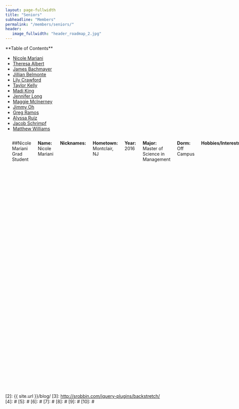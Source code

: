 ```yaml
---
layout: page-fullwidth
title: "Seniors"
subheadline: "Members"
permalink: "/members/seniors/"
header:
   image_fullwidth: "header_roadmap_2.jpg"
---
```

<div class="row">
<div class="medium-4 medium-push-8 columns" markdown="1">
<div class="panel radius" markdown="1">
**Table of Contents**

* <a href="#nicole_mariani">Nicole Mariani</a>
* <a href="#theresa_albert">Theresa Albert</a>
* <a href="#james_bachmayer">James Bachmayer</a>
* <a href="#jillian_belmonte">Jillian Belmonte</a>
* <a href="#lily_crawford">Lily Crawford</a>
* <a href="#taylor_kelly">Taylor Kelly</a>
* <a href="#madi_king">Madi King</a>
* <a href="#jennifer_long">Jennifer Long</a>
* <a href="#maggie_mcinerney">Maggie McInerney</a>
* <a href="#jimmy_oh">Jimmy Oh</a>
* <a href="#greg_ramos">Greg Ramos</a>
* <a href="#alyssa_ruiz">Alyssa Ruiz</a>
* <a href="#jacob_schrimpf">Jacob Schrimpf</a>
* <a href="#matthew_williams">Matthew Williams</a>
</div>
</div><!-- /.medium-4.columns -->



<div class="medium-8 medium-pull-4 columns" markdown="1">


<a name="nicole_mariani"></a> 

##Nicole Mariani
Grad Student

**Name:** Nicole Mariani

**Nicknames:** 

**Hometown:** Montclair, NJ

**Year:** 2016

**Major:** Master of Science in Management

**Dorm:** Off Campus

**Hobbies/Interests:** 

**Favorite Quote:** 

**Favorite Color:** Yellow

**Gameday Cereal Choice:** Lucky Charms

**Interesting Fact:** I'm a triplet! One of my sisters just graduated from the trumpet section, and the other just graduated from the drumline at Villanova!

**When I was in fifth grade, I thought I'd...** Be a veterinarian!

**North or South?** NORTH

**Future Plans:** 



<a name="theresa_albert"></a>

##Theresa Albert

**Name:** 

**Nicknames:** 

**Hometown:** 

**Year:** 

**Major:** 

**Dorm:** 

**Hobbies/Interests:** 

**Favorite Quote:** 

**Favorite Color:** 

**Gameday Cereal Choice:** 

**Interesting Fact:** 

**When I was in fifth grade, I thought I'd...** 

**North or South?** 

**Future Plans:** 





<a name="james_bachmayer"></a>

##James Bachmayer

**Name:** James Bachmayer

**Nicknames:** 

**Hometown:** Coto de Caza, CA

**Year:** 2016

**Major:** Aerospace Engineer

**Dorm:** Off Campus

**Hobbies/Interests:** 

**Favorite Quote:** "If you wait until the last minute to complete something, it only takes a minute to complete."

**Favorite Color:** Blue&Gold

**Gameday Cereal Choice:** Sleep

**Interesting Fact:** Can catch nearly anything in my mouth, on demand.

**When I was in fifth grade, I thought I'd...** 

**North or South?** Neither, home cooking

**Future Plans:** Officer in the Navy




<a name="jillian_belmonte"></a>

##Jillian Belmonte

**Name:** Jillian Belmonte

**Nicknames:** Jill, Jillybean, I'll honestly respond to whatever

**Hometown:** Evansville, IN

**Year:** 2016

**Major:** Science Preprofessional and Psychology

**Dorm:** Pasquerilla West

**Hobbies/Interests:** 

**Favorite Quote:** "I used to pray that God would feed the hungry, or do this or that, but now I pray that he will guide me to do whatever I'm supposed to do, what I can do. I used to pray for answers, but now I'm praying for strength. I used to believe that prayer changes things, but now I know that prayer changes us and we change things."
-Mother Teresa

**Favorite Color:** Pink

**Gameday Cereal Choice:** 

**Interesting Fact:** I used to do hardcore competitive dance a long time ago, and now my old dance teacher is featured on Dance Moms.

**When I was in fifth grade, I thought I'd...** 

**North or South?** 

**Future Plans:** Hopefully med school!





<a name="lily_crawford"></a>

##Lily Crawford

**Name:** Lillian Crawford

**Nicknames:** Lily

**Hometown:** Fresno, CA

**Year:** 2016

**Major:** Biology (Minors: Gender Studies & Anthropology)

**Dorm:** Badin Hall

**Hobbies/Interests:** I collect US coins and travel patches from around the world.

**Favorite Quote:** "Aerodynamically, the bumblebee shouldn't be able to fly, but the bumblebee doesn't know that so it just keeps on flying anyways"

**Favorite Color:** Green

**Gameday Cereal Choice:** Frosted Flakes

**Interesting Fact:** I lived in France as a child and speak fluent French. I have also studied Spanish in school and am currently studying German, Italian and Chinese! 

**When I was in fifth grade, I thought I'd...** Be a chemical engineer like my dad. I used to copy my math and science homework and race him to finish it and my "bedtime stories" included passages from his college engineering textbooks about thermodynamics and heat flow. #nerd

**North or South?** South

**Future Plans:** Next year I will be teaching English at a school in central China for a year (maybe two...) before moving to Germany to continue teaching and to pursue a degree in medicine.






<a name="taylor_kelly"></a>

##Taylor Kelly
Section Leader

**Name:** Taylor Kelly

**Nicknames:** 

**Hometown:** 

**Year:** 

**Major:** 

**Dorm:** 

**Hobbies/Interests:** music, running, Zumba, swimming, dancing, service, traveling, spending time with family and friends, laughing, and smiling 

**Favorite Quote:** "Use your smile to change the world; don't let the world change your smile."

**Favorite Color:** 

**Gameday Cereal Choice:** 

**Interesting Fact:** 

**When I was in fifth grade, I thought I'd...** 

**North or South?** 

**Future Plans:** I hope to participate in Notre Dame's Alliance for Catholic Education (ACE) or a similar program following graduation with the goal of teaching science or math in the future. After that, wherever life takes me! 







<a name="madi_king"></a>

##Madi King

**Name:** Madi King

**Nicknames:** 

**Hometown:** SAINT LOUIS

**Year:** 2016

**Major:** Political science

**Dorm:** McGlinn

**Hobbies/Interests:** Speaking in accents with Margaret

**Favorite Quote:** "Some people say they can't believe, Jamaica we have a bobsled team"

**Favorite Color:** Blue (just blue, not like light or dark or baby blue, just blue)

**Gameday Cereal Choice:** Lucky Charms

**Interesting Fact:** When I was in India a man proposed to me at a gas station with a bottle of apple juice. I unfortunately turned him down and was still able to keep the apple juice. That's the day I learned what a win win felt like. 

**When I was in fifth grade, I thought I'd...** Grow up to be Lizzie McGuire

**North or South?** South

**Future Plans:** ACE!




<a name="jennifer_long"></a>

##Jennifer Long

**Name:** 

**Nicknames:** 

**Hometown:** 

**Year:** 

**Major:** 

**Dorm:** 

**Hobbies/Interests:** 

**Favorite Quote:** 

**Favorite Color:** 

**Gameday Cereal Choice:** 

**Interesting Fact:** 

**When I was in fifth grade, I thought I'd...** 

**North or South?** 

**Future Plans:** 





<a name="maggie_mcinerney"></a>

##Maggie McInerney
Clarinet Treasurer

**Name:** Margaret McInerney

**Nicknames:** Maggie

**Hometown:** Syracuse, NY

**Year:** 2016

**Major:** Mechanical Engineering

**Dorm:** McGlinn Hall

**Hobbies/Interests:** Marching Band, Juggling Club, Interhall Sports 

**Favorite Quote:** "Every challenge is an opportunity to see who we are and all that we can be" -Hallmark Card

**Favorite Color:** Green

**Gameday Cereal Choice:** Gluten Free Rice Chex or Corn Pops

**Interesting Fact:** I have scoliosis- found out in 11th grade

**When I was in fifth grade, I thought I'd...** Become a pediatrician

**North or South?** South all the way. North only serves sadness.

**Future Plans:** GE Full time- or another rotation program?



<a name="jimmy_oh"></a>

##Jimmy Oh

**Name:** Jimmy Oh

**Nicknames:** 

**Hometown:** Nashville, TN

**Year:** 2016

**Major:** Biology and Psychology

**Dorm:** Sorin

**Hobbies/Interests:** urban dancing :), lifting/running, singing

**Favorite Quote:** 

**Favorite Color:** Black and white

**Gameday Cereal Choice:** Anything and everything

**Interesting Fact:** I moved from korea when I was 12.

**When I was in fifth grade, I thought I'd...** be a firefighter

**North or South?** south dining hall AND south korea

**Future Plans:** Taking a gap year to work before going to a medical school (hopefully).






<a name="greg_ramos"></a>

##Greg Ramos
Drum Major

**Name:** 

**Nicknames:** 

**Hometown:** 

**Year:** 

**Major:** 

**Dorm:** 

**Hobbies/Interests:** 

**Favorite Quote:** 

**Favorite Color:** 

**Gameday Cereal Choice:** 

**Interesting Fact:** 

**When I was in fifth grade, I thought I'd...** 

**North or South?** 

**Future Plans:** 






<a name="alyssa_ruiz"></a>

##Alyssa Ruiz

**Name:** Alyssa Ruiz

**Nicknames:** 

**Hometown:** Austin, TX

**Year:** 2016

**Major:** Environmental Engineering

**Dorm:** Cavanaugh Hall

**Hobbies/Interests:** Band, dancing, hiking, photography, traveling, fooooooood

**Favorite Quote:** "Be the change you want to see in the world" -Gandhi

**Favorite Color:** Turquoise

**Gameday Cereal Choice:** Lucky Charms, all the way

**Interesting Fact:** I've been skydiving over glaciers in southern New Zealand!

**When I was in fifth grade, I thought I'd...** be a wedding planner. I still love Say Yes to the Dress!

**North or South?** I'm not partial to one dining hall. I like them both!

**Future Plans:** Saving the environment! Or at least, I hope to work in freshwater management and treatment :)





<a name="jacob_schrimpf"></a>

##Jacob Schrimpf

**Name:** Jacob Schrimpf

**Nicknames:** Fruit Loop, Shrimp

**Hometown:** Grayslake, IL

**Year:** 2016

**Major:** Film, Television, & Theatre

**Dorm:** Siegfried

**Hobbies/Interests:** Band (obviously!), acting, singing, running, dancing, talking, eating, sleeping, reading, and socializing

**Favorite Quote:** "Life is too short to miss out on the beautiful things like a double cheeseburger" -Channing Tatum

**Favorite Color:** Blue

**Gameday Cereal Choice:** Frosted Flakes

**Interesting Fact:** Do I have to include one of these? Mine are always so uninteresting...

**When I was in fifth grade, I thought I'd...** become a psychiatrist. Not sure I even knew what this meant but it sounded good at the time...

**North or South?** North

**Future Plans:** My dream is to be a professional actor and eventually an acting professor. I'm hoping to get an MFA in acting in the next few years and then move to a big city to start auditioning. I have no idea where the future will take me!




<a name="matthew_williams"></a>

##Matthew Williams

**Name:** Matthew Williams

**Nicknames:** 

**Hometown:** Little Rock, Arkansas

**Year:** 2016

**Major:** Aerospace Engineering

**Dorm:** Keenan Hall

**Hobbies/Interests:** Camping, fishing, playing music, traveling, sports

**Favorite Quote:** 

**Favorite Color:** Blue

**Gameday Cereal Choice:** Lucky Charms

**Interesting Fact:** I can name all 196 countries in the world and all 128 FBS college football teams. I also have a freckle on my left eye.

**When I was in fifth grade, I thought I'd...** Go to Notre Dame, major in aerospace engineering, play clarinet in the band, then go on to be an astronaut (I guess I had things figured out at the wise old age of 10)

**North or South?** North

**Future Plans:** Not really sure...something involving going to space. Maybe I'll start my own company someday (i.e. SpaceX)



</div><!-- /.medium-8.columns -->
</div><!-- /.row -->

 [1]: http://kramdown.gettalong.org/converter/html.html#toc
 [2]: {{ site.url }}/blog/
 [3]: http://srobbin.com/jquery-plugins/backstretch/
 [4]: #
 [5]: #
 [6]: #
 [7]: #
 [8]: #
 [9]: #
 [10]: #